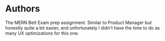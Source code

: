 # Authors

The MERN Belt Exam prep assignment. Similar to Product Manager but honestly quite a bit easier, and unfortunately I didn't have the time to do as many UX optimizations for this one.

